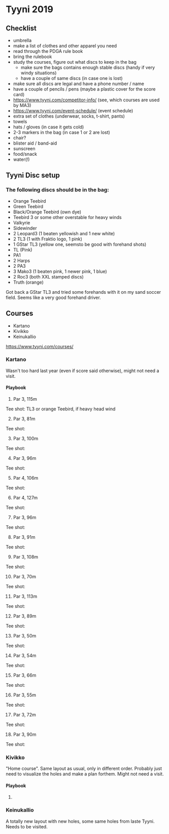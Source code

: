 # Tyyni 2019

## Checklist


- umbrella
- make a list of clothes and other apparel you need
- read through the PDGA rule book
- bring the rulebook
- study the courses, figure out what discs to keep in the bag
  - make sure the bags contains enough stable discs (handy if very windy situations)
  - have a couple of same discs (in case one is lost)
- make sure all discs are legal and have a phone number / name
- have a couple of pencils / pens (maybe a plastic cover for the score card)
- https://www.tyyni.com/competitor-info/ (see, which courses are used by MA3)
- https://www.tyyni.com/event-schedule/ (event schedule)
- extra set of clothes (underwear, socks, t-shirt, pants)
- towels
- hats / gloves (in case it gets cold)
- 2-3 markers in the bag (in case 1 or 2 are lost)
- chair?
- blister aid / band-aid
- sunscreen
- food/snack
- water(!)

## Tyyni Disc setup

### The following discs should be in the bag:

- Orange Teebird
- Green Teebird
- Black/Orange Teebird (own dye)
- Teebird 3 or some other overstable for heavy winds
- Valkyrie
- Sidewinder
- 2 Leopard3 (1 beaten yellowish and 1 new white)
- 2 TL3 (1 with Fraktio logo, 1 pink)
- 1 GStar TL3 (yellow one, seemsto be good with forehand shots)
- TL (Pink)
- PA1
- 2 Harps
- 2 PA3
- 3 Mako3 (1 beaten pink, 1 newer pink, 1 blue)
- 2 Roc3 (both XXL stamped discs)
- Truth (orange)

Got back a GStar TL3 and tried some forehands with it on my sand soccer field. Seems like a very good forehand driver. 

## Courses
- Kartano
- Kivikko
- Keinukallio

https://www.tyyni.com/courses/

### Kartano

Wasn't too hard last year (even if score said otherwise), might not need a visit.


#### Playbook

1) Par 3, 115m

Tee shot: TL3 or orange Teebird, if heavy head wind

2) Par 3, 81m  

Tee shot: 

3) Par 3, 100m  

Tee shot: 

4) Par 3, 96m

Tee shot: 

5) Par 4, 106m

Tee shot: 

6) Par 4, 127m

Tee shot: 

7) Par 3, 96m

Tee shot: 

8) Par 3, 91m

Tee shot: 

9) Par 3, 108m

Tee shot: 

10) Par 3, 70m

Tee shot: 

11) Par 3, 113m

Tee shot: 

12) Par 3, 89m

Tee shot: 

13) Par 3, 50m

Tee shot: 

14) Par 3, 54m

Tee shot: 

15) Par 3, 66m

Tee shot: 

16) Par 3, 55m

Tee shot: 

17) Par 3, 72m

Tee shot: 

18) Par 3, 90m

Tee shot: 


### Kivikko

"Home course". Same layout as usual, only in different order. Probably just need to visualize the holes and make a plan forthem. Might not need a visit.

#### Playbook

1)

### Keinukallio

A totally new layout with new holes, some same holes from laste Tyyni. Needs to be visited.





